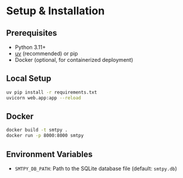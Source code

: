 # Setup & Installation

## Prerequisites
- Python 3.11+
- [uv](https://github.com/astral-sh/uv) (recommended) or pip
- Docker (optional, for containerized deployment)

## Local Setup
```bash
uv pip install -r requirements.txt
uvicorn web.app:app --reload
```

## Docker
```bash
docker build -t smtpy .
docker run -p 8000:8000 smtpy
```

## Environment Variables
- `SMTPY_DB_PATH`: Path to the SQLite database file (default: `smtpy.db`) 